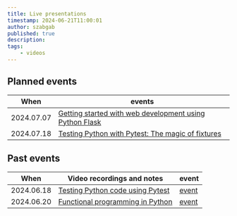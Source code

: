 ```yaml
---
title: Live presentations
timestamp: 2024-06-21T11:00:01
author: szabgab
published: true
description:
tags:
    - videos
---
```


## Planned events

| When       | events                                                                                                          |
| ---------- | --------------------------------------------------------------------------------------------------------------- |
| 2024.07.07 | [Getting started with web development using Python Flask](https://www.meetup.com/code-mavens/events/301574483/) |
| 2024.07.18 | [Testing Python with Pytest: The magic of fixtures](https://www.meetup.com/code-mavens/events/301810834/)       |


## Past events

| When       | Video recordings and notes                                                                               |  event                                                        |
| ---------- | -------------------------------------------------------------------------------------------------------- | ------------------------------------------------------------- |
| 2024.06.18 | [Testing Python code using Pytest](https://python.code-maven.com/testing-python-code-with-pytest)        | [event](https://www.meetup.com/code-mavens/events/301363070/) |
| 2024.06.20 | [Functional programming in Python](https://python.code-maven.com/functional-programming-in-python)       | [event](https://www.meetup.com/code-mavens/events/301395323/) |



